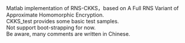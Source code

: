 Matlab implementation of RNS-CKKS，based on A Full RNS Variant of Approximate Homomorphic Encryption.  
CKKS_test provides some basic test samples.  
Not support boot-strapping for now.  
Be aware, many comments are written in Chinese.
